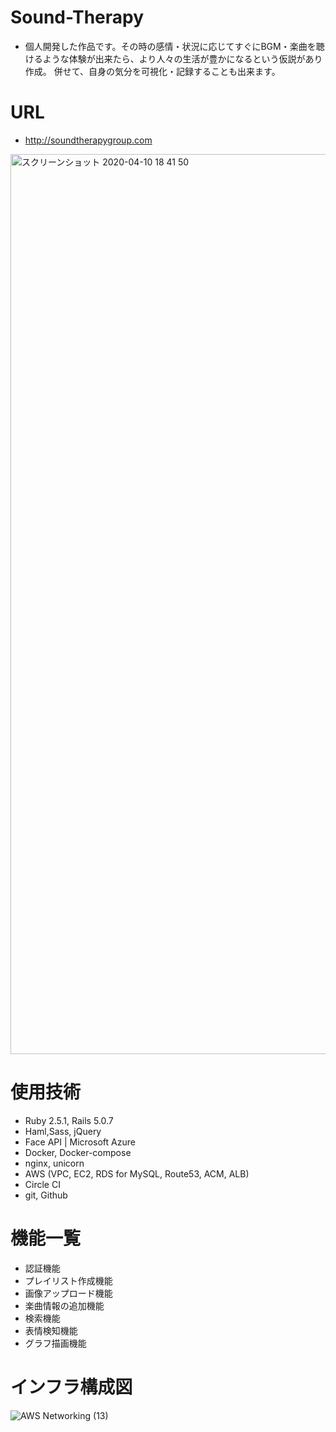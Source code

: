 # Sound-Therapy
- 個人開発した作品です。その時の感情・状況に応じてすぐにBGM・楽曲を聴けるような体験が出来たら、より人々の生活が豊かになるという仮説があり作成。
併せて、自身の気分を可視化・記録することも出来ます。
# URL
- http://soundtherapygroup.com
<img width="1440" alt="スクリーンショット 2020-04-10 18 41 50" src="https://user-images.githubusercontent.com/59190800/78981512-05563e80-7b5b-11ea-98f4-1fc2e3b9fe19.png">

# 使用技術
- Ruby 2.5.1, Rails 5.0.7
- Haml,Sass, jQuery
- Face API | Microsoft Azure
- Docker, Docker-compose
- nginx, unicorn
- AWS (VPC, EC2, RDS for MySQL, Route53, ACM, ALB)
- Circle CI
- git, Github

# 機能一覧
- 認証機能
- プレイリスト作成機能
- 画像アップロード機能
- 楽曲情報の追加機能
- 検索機能
- 表情検知機能
- グラフ描画機能

# インフラ構成図
![AWS Networking (13)](https://user-images.githubusercontent.com/59190800/79743104-f3388500-833e-11ea-8be2-508f02c667d0.png)
